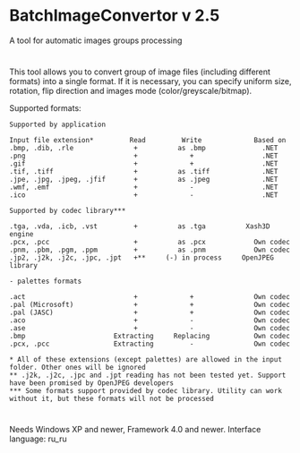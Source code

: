 # BatchImageConvertor v 2.5
A tool for automatic images groups processing

#

This tool allows you to convert group of image files (including different formats) into
a single format. If it is necessary, you can specify uniform size, rotation, flip direction
and images mode (color/greyscale/bitmap).

Supported formats: 

```
Supported by application

Input file extension*         Read         Write             Based on
.bmp, .dib, .rle               +          as .bmp              .NET
.png                           +             +                 .NET
.gif                           +             +                 .NET
.tif, .tiff                    +          as .tiff             .NET
.jpe, .jpg, .jpeg, .jfif       +          as .jpeg             .NET
.wmf, .emf                     +             -                 .NET
.ico                           +             -                 .NET

Supported by codec library***

.tga, .vda, .icb, .vst         +          as .tga          Xash3D engine
.pcx, .pcc                     +          as .pcx            Own codec
.pnm, .pbm, .pgm, .ppm         +          as .pnm            Own codec
.jp2, .j2k, .j2c, .jpc, .jpt   +**     (-) in process     OpenJPEG library

- palettes formats

.act                           +             +               Own codec
.pal (Microsoft)               +             +               Own codec
.pal (JASC)                    +             +               Own codec
.aco                           +             -               Own codec
.ase                           +             -               Own codec
.bmp                      Extracting     Replacing           Own codec
.pcx, .pcc                Extracting         -               Own codec

* All of these extensions (except palettes) are allowed in the input folder. Other ones will be ignored
** .j2k, .j2c, .jpc and .jpt reading has not been tested yet. Support have been promised by OpenJPEG developers
*** Some formats support provided by codec library. Utility can work without it, but these formats will not be processed

```

#

Needs Windows XP and newer, Framework 4.0 and newer. Interface language: ru_ru
